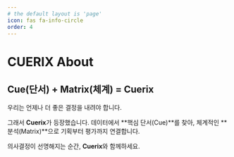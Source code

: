 ```yaml
---
# the default layout is 'page'
icon: fas fa-info-circle
order: 4
---
```


# CUERIX About
## Cue(단서) + Matrix(체계) = Cuerix

우리는 언제나 더 좋은 결정을 내려야 합니다.

그래서 **Cuerix**가 등장했습니다.
데이터에서 **핵심 단서(Cue)**를 찾아,
체계적인 **분석(Matrix)**으로 기획부터 평가까지 연결합니다.

의사결정이 선명해지는 순간, **Cuerix**와 함께하세요.

